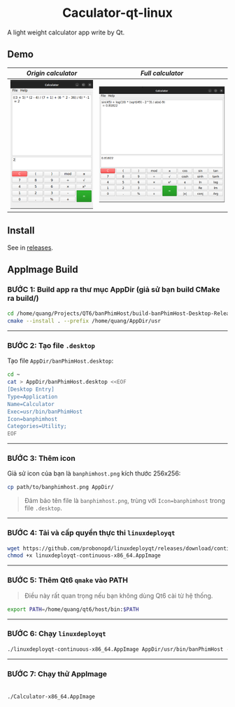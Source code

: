 <h1 align="center"> Caculator-qt-linux </h1>

A light weight calculator app write by Qt.
## Demo
| ***Origin calculator*** | ***Full calculator***|
| -------------- | --------------- |
| ![orign calculator](https://raw.githubusercontent.com/ledangquangdangquang/Caculator-qt-linux/refs/heads/main/assets/origin-calculator.png) | ![full calculator](https://raw.githubusercontent.com/ledangquangdangquang/Caculator-qt-linux/refs/heads/main/assets/full-calculator.png)|

## Install
See in [releases](https://github.com/ledangquangdangquang/Caculator-qt-linux/releases).
## AppImage Build

### BƯỚC 1: **Build app ra thư mục AppDir (giả sử bạn build CMake ra build/)**

```bash
cd /home/quang/Projects/QT6/banPhimHost/build-banPhimHost-Desktop-Release
cmake --install . --prefix /home/quang/AppDir/usr

```

---

### BƯỚC 2: **Tạo file `.desktop`**

Tạo file `AppDir/banPhimHost.desktop`:

```bash
cd ~
cat > AppDir/banPhimHost.desktop <<EOF
[Desktop Entry]
Type=Application
Name=Calculator
Exec=usr/bin/banPhimHost
Icon=banphimhost
Categories=Utility;
EOF
```

---

### BƯỚC 3: **Thêm icon**

Giả sử icon của bạn là `banphimhost.png` kích thước 256x256:

```bash
cp path/to/banphimhost.png AppDir/
```

> Đảm bảo tên file là `banphimhost.png`, trùng với `Icon=banphimhost` trong file `.desktop`.

---

### BƯỚC 4: **Tải và cấp quyền thực thi `linuxdeployqt`**

```bash
wget https://github.com/probonopd/linuxdeployqt/releases/download/continuous/linuxdeployqt-continuous-x86_64.AppImage
chmod +x linuxdeployqt-continuous-x86_64.AppImage
```

---

### BƯỚC 5: **Thêm Qt6 `qmake` vào PATH**

> Điều này rất quan trọng nếu bạn không dùng Qt6 cài từ hệ thống.

```bash
export PATH=/home/quang/qt6/host/bin:$PATH
```

---

### BƯỚC 6: **Chạy `linuxdeployqt`**


```bash
./linuxdeployqt-continuous-x86_64.AppImage AppDir/usr/bin/banPhimHost -appimage
```

---

### BƯỚC 7: **Chạy thử AppImage**

```bash

./Calculator-x86_64.AppImage
```
